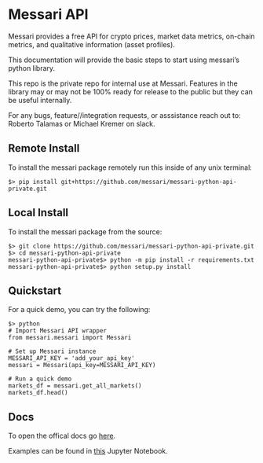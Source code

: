 # Messari API
Messari provides a free API for crypto prices, market data metrics, on-chain metrics, and qualitative information (asset profiles).

This documentation will provide the basic steps to start using messari’s python library.

This repo is the private repo for internal use at Messari.
Features in the library may or may not be 100% ready for release to the public but they can be useful internally.

For any bugs, feature//integration requests, or asssistance reach out to:
Roberto Talamas or Michael Kremer on slack.

## Remote Install
To install the messari package remotely run this inside of any unix terminal:

```
$> pip install git+https://github.com/messari/messari-python-api-private.git
```


## Local Install
To install the messari package from the source:
```
$> git clone https://github.com/messari/messari-python-api-private.git
$> cd messari-python-api-private
messari-python-api-private$> python -m pip install -r requirements.txt
messari-python-api-private$> python setup.py install
```

## Quickstart
For a quick demo, you can try the following:
```
$> python
# Import Messari API wrapper
from messari.messari import Messari

# Set up Messari instance
MESSARI_API_KEY = 'add_your_api_key'
messari = Messari(api_key=MESSARI_API_KEY)

# Run a quick demo
markets_df = messari.get_all_markets()
markets_df.head()
```

## Docs
To open the offical docs go [here](https://zen-villani-1ab617.netlify.app/).

Examples can be found in [this](https://github.com/messari/messari-python-api-private/blob/master/examples/Messari%20API%20Tutorial.ipynb) Jupyter Notebook. 
